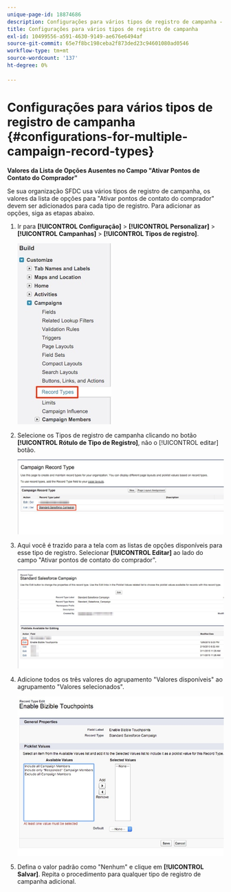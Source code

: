 ```yaml
---
unique-page-id: 18874686
description: Configurações para vários tipos de registro de campanha - [!DNL Marketo Measure] - Documentação do produto
title: Configurações para vários tipos de registro de campanha
exl-id: 10499556-a591-4630-9149-ae676e6494af
source-git-commit: 65e7f8bc198ceba2f873ded23c94601080ad0546
workflow-type: tm+mt
source-wordcount: '137'
ht-degree: 0%

---
```


# Configurações para vários tipos de registro de campanha {#configurations-for-multiple-campaign-record-types}

**Valores da Lista de Opções Ausentes no Campo &quot;Ativar Pontos de Contato do Comprador&quot;**

Se sua organização SFDC usa vários tipos de registro de campanha, os valores da lista de opções para &quot;Ativar pontos de contato do comprador&quot; devem ser adicionados para cada tipo de registro. Para adicionar as opções, siga as etapas abaixo.

1. Ir para **[!UICONTROL Configuração]** > **[!UICONTROL Personalizar]** > **[!UICONTROL Campanhas]** > **[!UICONTROL Tipos de registro]**.

   ![](assets/1.jpg)

1. Selecione os Tipos de registro de campanha clicando no botão **[!UICONTROL Rótulo de Tipo de Registro]**, não o [!UICONTROL editar] botão.

   ![](assets/2.jpg)

1. Aqui você é trazido para a tela com as listas de opções disponíveis para esse tipo de registro. Selecionar **[!UICONTROL Editar]** ao lado do campo &quot;Ativar pontos de contato do comprador&quot;.

   ![](assets/3.jpg)

1. Adicione todos os três valores do agrupamento &quot;Valores disponíveis&quot; ao agrupamento &quot;Valores selecionados&quot;.

   ![](assets/4.jpg)

1. Defina o valor padrão como &quot;Nenhum&quot; e clique em **[!UICONTROL Salvar]**. Repita o procedimento para qualquer tipo de registro de campanha adicional.
